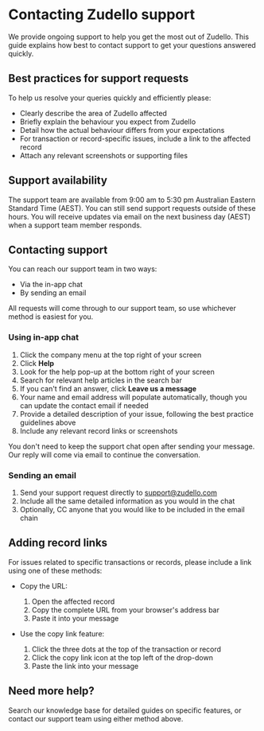 # Contacting Zudello support

We provide ongoing support to help you get the most out of Zudello. This guide explains how best to contact support to get your questions answered quickly.

## Best practices for support requests

To help us resolve your queries quickly and efficiently please:

- Clearly describe the area of Zudello affected
- Briefly explain the behaviour you expect from Zudello
- Detail how the actual behaviour differs from your expectations
- For transaction or record-specific issues, include a link to the affected record
- Attach any relevant screenshots or supporting files
## Support availability 

The support team are available from 9:00 am to 5:30 pm Australian Eastern Standard Time (AEST). 
You can still send support requests outside of these hours. You will receive updates via email on the next business day (AEST) when a support team member responds.

## Contacting support

You can reach our support team in two ways:

- Via the in-app chat
- By sending an email

All requests will come through to our support team, so use whichever method is easiest for you.

### Using in-app chat

1. Click the company menu at the top right of your screen
2. Click **Help**
3. Look for the help pop-up at the bottom right of your screen
4. Search for relevant help articles in the search bar
5. If you can't find an answer, click **Leave us a message**
6. Your name and email address will populate automatically, though you can update the contact email if needed
7. Provide a detailed description of your issue, following the best practice guidelines above
8. Include any relevant record links or screenshots

You don't need to keep the support chat open after sending your message. Our reply will come via email to continue the conversation.

### Sending an email

1. Send your support request directly to support@zudello.com
2. Include all the same detailed information as you would in the chat
3. Optionally, CC anyone that you would like to be included in the email chain

## Adding record links

For issues related to specific transactions or records, please include a link using one of these methods:

- Copy the URL:
   1. Open the affected record
   2. Copy the complete URL from your browser's address bar
   3. Paste it into your message

- Use the copy link feature:
   1. Click the three dots at the top of the transaction or record
   2. Click the copy link icon at the top left of the drop-down
   3. Paste the link into your message

## Need more help?

Search our knowledge base for detailed guides on specific features, or contact our support team using either method above.